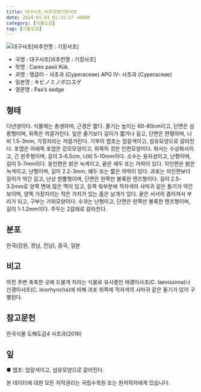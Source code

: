 ```yaml
---
title: 대구사초_비추천명기장사초
date: 2024-01-03 01:31:27 +0800
category: [식물도감]
tag: [식물도감]
---
```




![대구사초[비추천명 : 기장사초]](/fileUpload/plants/basic/illustration/34954_illustration_th2.jpg)
- 국명 : 대구사초[비추천명 : 기장사초]
- 학명 : Carex paxii Kük.
- 과명 : 앵글러 - 사초과 (Cyperaceae) APG Ⅳ- 사초과 (Cyperaceae)
- 일본명 : キビノミノボロスゲ
- 영문명 : Pax’s sedge


## 형태
다년생이다. 식물체는 총생하며, 근경은 짧다. 줄기는 높이는 60-80cm이고, 단면은 삼릉형이며, 위쪽은 까끌거린다. 잎은 줄기보다 길이가 짧거나 길고, 단면은 편평하며, 너비 1.5-3mm, 가장자리는 까끌거린다. 기부의 엽초는 암갈색이고, 섬유모양으로 갈라진다. 포엽은 아래쪽 포엽은 강모모양이고, 위쪽의 것은 인편모양이다. 화서는 수상화서이고, 긴 원주형이며, 길이 3-6.5cm, 너비 5-10mm이다. 소수는 웅자성이고, 난형이며, 길이 5-7mm이다. 웅인편은 밝은 녹색이고, 끝은 예두 또는 까락이 있다. 자인편은 밝은 녹색이고, 난형이며, 길이 2.2-3mm, 예두 또는 짧은 까락이 있다. 과포는 자인편보다 길이가 약간 길고, 난상 원뿔형이며, 단면은 한쪽만 볼록한 렌즈형이다. 길이 2.5-3.2mm로 양쪽 면에 많은 맥이 있고, 등쪽 윗부분에 적자색의 사마귀 같은 돌기가 약간 보이며, 양쪽 가장자리는 작은 거치가 있는 좁은 날개가 있다. 끝은 서서히 좁아져서 부리가 되고, 구부는 가위모양이다. 수과는 난형이고, 단면은 한쪽만 볼록한 렌즈형이며, 길이 1-1.2mm이다. 주두는 2갈래로 갈라진다.
## 분포
한국(강원, 경남, 전남), 중국, 일본
## 비고
하천 주변 축축한 곳에 드물게 자라는 식물로 유사종인 애괭이사초(C. laevissima)나 산괭이사초(C. leiorhyncha)에 비해 과포 위쪽에 적자색의 사마귀 같은 돌기가 있어 구별된다.
## 참고문헌
한국식물 도해도감4 사초과(2016)
## 잎
● 엽초: 암갈색이고, 섬유모양으로 갈라진다.






본 데이터에 대한 모든 저작권리는 국립수목원 또는 원저작자에게 있습니다.
